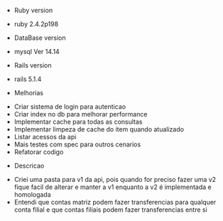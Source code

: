 * Ruby version
* ruby 2.4.2p198 

* DataBase version
* mysql  Ver 14.14

* Rails version
* rails 5.1.4

* Melhorias
- Criar sistema de login para autenticao
- Criar index no db para melhorar performance
- Implementar cache para todas as consultas
- Implementar limpeza de cache do item quando atualizado
- Listar acessos da api
- Mais testes com spec para outros cenarios
- Refatorar codigo

* Descricao
- Criei uma pasta para v1 da api, pois quando for preciso fazer uma v2 fique facil de alterar e manter a v1 enquanto a v2 é implementada e homologada
- Entendi que contas matriz podem fazer transferencias para qualquer conta filial e que contas filiais podem fazer transferencias entre si
